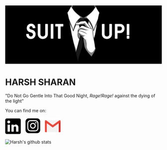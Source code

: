 ![Me](suitUp.jpeg)

# HARSH SHARAN
 "Do Not Go Gentle Into That Good Night, _Rage!Rage!_ against the dying of the light"

<!-- You can find me on LinkedIn: https://www.linkedin.com/in/harsh-sharan -->

<!-- Actual text -->

You can find me on:

[<img src="lin.png" alt="LinkedIn" width="50"/>](https://www.linkedin.com/in/harsh-sharan/) [<img src="instaa.png" alt="LinkedIn" width="70"/>](https://www.instagram.com/harsh__sharan/) [<img src="ggmail.png" alt="LinkedIn" width="50"/>](sharanharsh884@gmail.com)

![Harsh's github stats](https://github-readme-stats.vercel.app/api?username=sharan8844&show_icons=true&theme=gruvbox)
